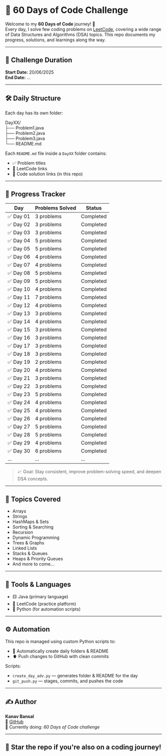 # 🧠 60 Days of Code Challenge

Welcome to my **60 Days of Code** journey! 🚀  
Every day, I solve few coding problems on [LeetCode](https://leetcode.com), covering a wide range of Data Structures and Algorithms (DSA) topics. This repo documents my progress, solutions, and learnings along the way.

---

## 📅 Challenge Duration

**Start Date:** 20/06/2025  
**End Date:** ...

---

## 🛠️ Daily Structure

Each day has its own folder:

DayXX/  
├── Problem1.java  
├── Problem2.java  
├── Problem3.java  
└── README.md  

Each `README.md` file inside a `DayXX` folder contains:
- ✅ Problem titles
- 🔗 LeetCode links
- 🧩 Code solution links (in this repo)

---

## 📌 Progress Tracker

| Day | Problems Solved | Status |
|-----|------------------|--------|
| ✅ Day 01 | 3 problems | Completed |
| ✅ Day 02 |  3 problems | Completed |
| ✅ Day 03 |  3 problems | Completed |
| ✅ Day 04 |  5 problems | Completed |
| ✅ Day 05 |  5 problems | Completed |
| ✅ Day 06 |  4 problems | Completed |
| ✅ Day 07 |  4 problems | Completed |
| ✅ Day 08 |  5 problems | Completed |
| ✅ Day 09 |  5 problems | Completed |
| ✅ Day 10 |  4 problems | Completed |
| ✅ Day 11 |  7 problems | Completed |
| ✅ Day 12 |  4 problems | Completed |
| ✅ Day 13 |  3 problems | Completed |
| ✅ Day 14 |  4 problems | Completed |
| ✅ Day 15 |  3 problems | Completed |
| ✅ Day 16 |  3 problems | Completed |
| ✅ Day 17 |  3 problems | Completed |
| ✅ Day 18 |  3 problems | Completed |
| ✅ Day 19 |  2 problems | Completed |
| ✅ Day 20 |  4 problems | Completed |
| ✅ Day 21 |  3 problems | Completed |
| ✅ Day 22 |  3 problems | Completed |
| ✅ Day 23 |  5 problems | Completed |
| ✅ Day 24 |  4 problems | Completed |
| ✅ Day 25 |  4 problems | Completed |
| ✅ Day 26 |  4 problems | Completed |
| ✅ Day 27 |  5 problems | Completed |
| ✅ Day 28 |  5 problems | Completed |
| ✅ Day 29 |  4 problems | Completed |
| ✅ Day 30 |  6 problems | Completed |
| ... | ... | ... |

> 📈 Goal: Stay consistent, improve problem-solving speed, and deepen DSA concepts.

---

## 🧠 Topics Covered

- Arrays
- Strings
- HashMaps & Sets
- Sorting & Searching
- Recursion
- Dynamic Programming
- Trees & Graphs
- Linked Lists
- Stacks & Queues
- Heaps & Priority Queues
- And more to come...

---

## 🔧 Tools & Languages

- 🟨 Java (primary language)
- 📘 LeetCode (practice platform)
- 🐍 Python (for automation scripts)

---

## ⚙️ Automation

This repo is managed using custom Python scripts to:
- 📂 Automatically create daily folders & README
- ⬆️ Push changes to GitHub with clean commits

Scripts:
- `create_day_adv.py` — generates folder & README for the day
- `git_push.py` — stages, commits, and pushes the code

---

## ✍️ Author

**Kanav Bansal**  
🔗 [GitHub](https://github.com/Bansalkanav84)  
📅 Currently doing: *60 Days of Code challenge*

---

## 🌟 Star the repo if you're also on a coding journey!
